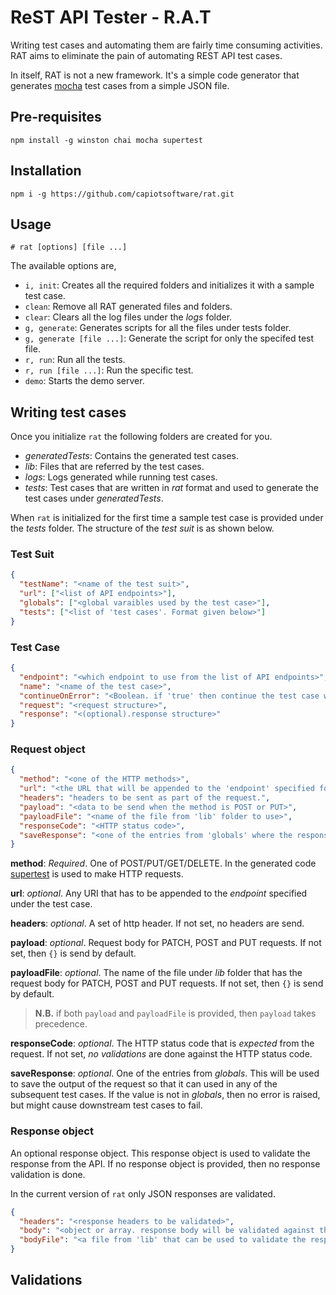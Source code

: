# ReST API Tester - R.A.T #

Writing test cases and automating them are fairly time consuming activities. RAT aims to eliminate the pain of automating REST API test cases.

In itself, RAT is not a new framework. It's a simple code generator that generates [mocha](https://mochajs.org) test cases from a simple JSON file.

## Pre-requisites
`npm install -g winston chai mocha supertest`

## Installation
`npm i -g https://github.com/capiotsoftware/rat.git`

## Usage

`# rat [options] [file ...]`

The available options are,

* `i, init`: Creates all the required folders and initializes it with a sample test case.
* `clean`: Remove all RAT generated files and folders.
* `clear`: Clears all the log files under the _logs_ folder.
* `g, generate`: Generates scripts for all the files under tests folder.
* `g, generate [file ...]`: Generate the script for only the specifed test file.
* `r, run`: Run all the tests.
* `r, run [file ...]`: Run the specific test.
* `demo`: Starts the demo server.

## Writing test cases

Once you initialize `rat` the following folders are created for you.

* _generatedTests_: Contains the generated test cases.
* _lib_: Files that are referred by the test cases.
* _logs_: Logs generated while running test cases.
* _tests_: Test cases that are written in _rat_ format and used to generate the test cases under _generatedTests_.

When `rat` is initialized for the first time a sample test case is provided under the _tests_ folder. The structure of the _test suit_ is as shown below.

### Test Suit

```json
{
  "testName": "<name of the test suit>",
  "url": ["<list of API endpoints>"],
  "globals": ["<global varaibles used by the test case>"],
  "tests": ["<list of 'test cases'. Format given below>"]
}
```

### Test Case

```json
{
  "endpoint": "<which endpoint to use from the list of API endpoints>",
  "name": "<name of the test case>",
  "continueOnError": "<Boolean. if 'true' then continue the test case without exiting>",
  "request": "<request structure>",
  "response": "<(optional).response structure>"
}
```

### Request object

```json
{
  "method": "<one of the HTTP methods>",
  "url": "<the URL that will be appended to the 'endpoint' specified for a testcase>",
  "headers": "headers to be sent as part of the request.",
  "payload": "<data to be send when the method is POST or PUT>",
  "payloadFile": "<name of the file from 'lib' folder to use>",
  "responseCode": "<HTTP status code>",
  "saveResponse": "<one of the entries from 'globals' where the response can be saved>"
}
```

__method__: _Required_. One of POST/PUT/GET/DELETE. In the generated code [supertest](https://github.com/visionmedia/supertest) is used to make HTTP requests.

__url__: _optional_. Any URI that has to be appended to the _endpoint_ specified under the test case.

__headers__: _optional_. A set of http header. If not set, no headers are send.

__payload__: _optional_. Request body for PATCH, POST and PUT requests. If not set, then `{}` is send by default.

__payloadFile__: _optional_. The name of the file under _lib_ folder that has the request body for PATCH, POST and PUT requests. If not set, then `{}` is send by default.

> __N.B.__ if both `payload` and `payloadFile` is provided, then `payload` takes precedence.

__responseCode__: _optional_. The HTTP status code that is _expected_ from the request. If not set, _no validations_ are done against the HTTP status code.

__saveResponse__: _optional_. One of the entries from _globals_. This will be used to save the output of the request so that it can used in any of the subsequent test cases. If the value is not in _globals_, then no error is raised, but might cause downstream test cases to fail.

### Response object

An optional response object. This response object is used to validate the response from the API. If no response object is provided, then no response validation is done.

In the current version of `rat` only JSON responses are validated.

```json
{
  "headers": "<response headers to be validated>",
  "body": "<object or array. response body will be validated against this>",
  "bodyFile": "<a file from 'lib' that can be used to validate the response body>"
}
```

## Validations
